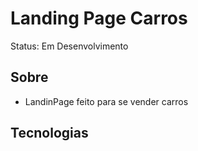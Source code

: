 # Landing Page Carros

Status: Em Desenvolvimento
## Sobre

+ LandinPage feito para se vender carros

## Tecnologias
